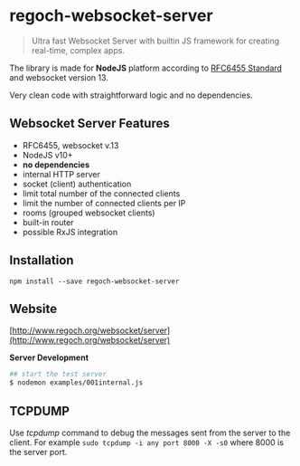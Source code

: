 # regoch-websocket-server
> Ultra fast Websocket Server with builtin JS framework for creating real-time, complex apps.

The library is made for **NodeJS** platform according to [RFC6455 Standard](https://tools.ietf.org/html/rfc6455) and websocket version 13.

Very clean code with straightforward logic and no dependencies.



## Websocket Server Features
- RFC6455, websocket v.13
- NodeJS v10+
- **no dependencies**
- internal HTTP server
- socket (client) authentication
- limit total number of the connected clients
- limit the number of connected clients per IP
- rooms (grouped websocket clients)
- built-in router
- possible RxJS integration



## Installation
```
npm install --save regoch-websocket-server
```


## Website
[http://www.regoch.org/websocket/server](http://www.regoch.org/websocket/server)




**Server Development**
```bash
## start the test server
$ nodemon examples/001internal.js
```


## TCPDUMP
Use *tcpdump* command to debug the messages sent from the server to the client.
For example ```sudo tcpdump -i any port 8000 -X -s0``` where 8000 is the server port.

